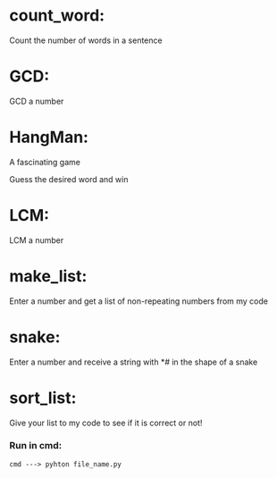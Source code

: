 # count_word:
Count the number of words in a sentence
# GCD:
GCD a number
# HangMan:
A fascinating game

Guess the desired word and win
# LCM:
LCM a number
# make_list:
Enter a number and get a list of non-repeating numbers from my code
# snake:
Enter a number and receive a string with *# in the shape of a snake
# sort_list:

Give your list to my code to see if it is correct or not!

### Run in cmd:
```
cmd ---> pyhton file_name.py
```